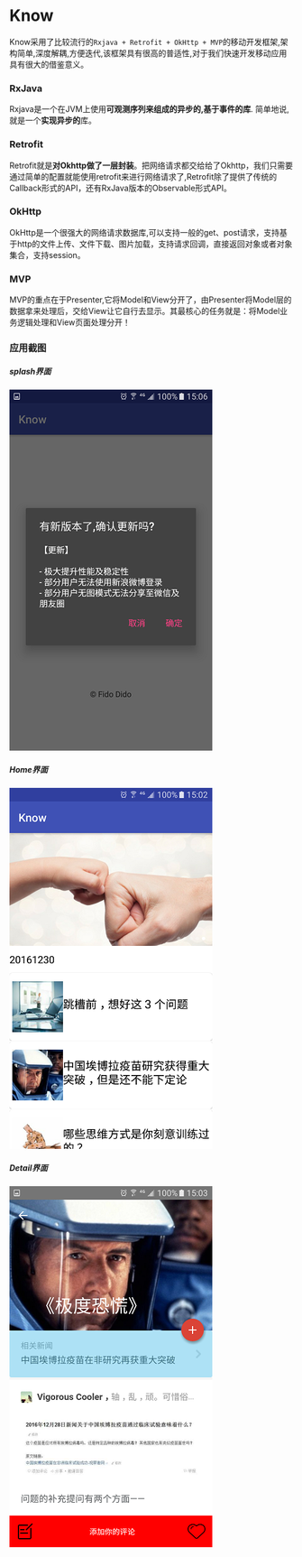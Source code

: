 # Know #
Know采用了比较流行的`Rxjava + Retrofit + OkHttp + MVP`的移动开发框架,架构简单,深度解耦,方便迭代,该框架具有很高的普适性,对于我们快速开发移动应用具有很大的借鉴意义。

### RxJava ###
Rxjava是一个在JVM上使用**可观测序列来组成的异步的,基于事件的库**. 简单地说,就是一个**实现异步的**库。

### Retrofit ###
Retrofit就是**对Okhttp做了一层封装**。把网络请求都交给给了Okhttp，我们只需要通过简单的配置就能使用retrofit来进行网络请求了,Retrofit除了提供了传统的Callback形式的API，还有RxJava版本的Observable形式API。

### OkHttp ###
OkHttp是一个很强大的网络请求数据库,可以支持一般的get、post请求，支持基于http的文件上传、文件下载、图片加载，支持请求回调，直接返回对象或者对象集合，支持session。

### MVP ###
MVP的重点在于Presenter,它将Model和View分开了，由Presenter将Model层的数据拿来处理后，交给View让它自行去显示。其最核心的任务就是：将Model业务逻辑处理和View页面处理分开！

### 应用截图 ###
##### splash界面 #####
![Image text](https://github.com/WadeDewnye/Know-master/blob/master/Screenshot_splash.png)

##### Home界面 #####
![Image text](https://github.com/WadeDewnye/Know-master/blob/master/Screenshot_home.png)

##### Detail界面 #####
![Image text](https://github.com/WadeDewnye/Know-master/blob/master/Screenshot_detail.png)
